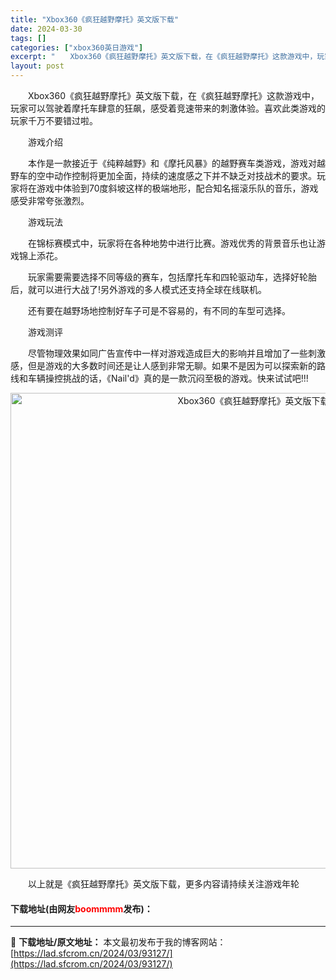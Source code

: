 ```yaml
---
title: "Xbox360《疯狂越野摩托》英文版下载"
date: 2024-03-30
tags: []
categories: ["xbox360英日游戏"]
excerpt: "　　Xbox360《疯狂越野摩托》英文版下载，在《疯狂越野摩托》这款游戏中，玩家可以驾驶着摩托车肆意的狂飙，感受着竞速带来的刺激体验。喜欢此类游戏的玩家千万不要错过啦。 　　游戏介绍 　　本作是一款接近于《纯粹越野》和《摩托风暴》的越野赛车类游戏，游戏对越野车的空中动作控制将更加全面，持续的速度感之&hellip;"
layout: post
---
```


 <p>　　Xbox360《疯狂越野摩托》英文版下载，在《疯狂越野摩托》这款游戏中，玩家可以驾驶着摩托车肆意的狂飙，感受着竞速带来的刺激体验。喜欢此类游戏的玩家千万不要错过啦。</p> <p>　　游戏介绍</p> <p>　　本作是一款接近于《纯粹越野》和《摩托风暴》的越野赛车类游戏，游戏对越野车的空中动作控制将更加全面，持续的速度感之下并不缺乏对技战术的要求。玩家将在游戏中体验到70度斜坡这样的极端地形，配合知名摇滚乐队的音乐，游戏感受非常夸张激烈。</p> <p>　　游戏玩法</p> <p>　　在锦标赛模式中，玩家将在各种地势中进行比赛。游戏优秀的背景音乐也让游戏锦上添花。</p> <p>　　玩家需要需要选择不同等级的赛车，包括摩托车和四轮驱动车，选择好轮胎后，就可以进行大战了!另外游戏的多人模式还支持全球在线联机。</p> <p>　　还有要在越野场地控制好车子可是不容易的，有不同的车型可选择。</p> <p>　　游戏测评</p> <p>　　尽管物理效果如同广告宣传中一样对游戏造成巨大的影响并且增加了一些刺激感，但是游戏的大多数时间还是让人感到非常无聊。如果不是因为可以探索新的路线和车辆操控挑战的话，《Nail&#39;d》真的是一款沉闷至极的游戏。快来试试吧!!!</p> <p align="center"><img align="" border="0" src="https://lad.sfcrom.cn/wp-content/uploads/2024/03/20240330_6607d42236a60.jpg" width="761" alt="Xbox360《疯狂越野摩托》英文版下载" /></p> <p>　　以上就是《疯狂越野摩托》英文版下载，更多内容请持续关注游戏年轮</p> <p><h4>下载地址(由网友<font color="red">boommmm</font>发布)：</h4></p> 

---
📖 **下载地址/原文地址：** 本文最初发布于我的博客网站：[https://lad.sfcrom.cn/2024/03/93127/](https://lad.sfcrom.cn/2024/03/93127/)
